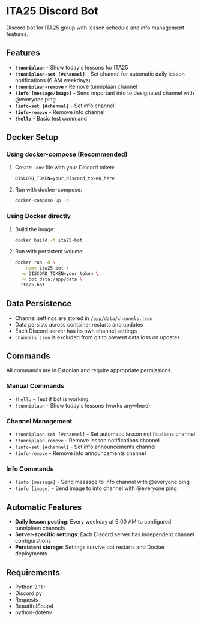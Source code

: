 # ITA25 Discord Bot

Discord bot for ITA25 group with lesson schedule and info management features.

## Features

- **`!tunniplaan`** - Show today's lessons for ITA25
- **`!tunniplaan-set [#channel]`** - Set channel for automatic daily lesson notifications (6 AM weekdays)
- **`!tunniplaan-remove`** - Remove tunniplaan channel
- **`!info [message/image]`** - Send important info to designated channel with @everyone ping
- **`!info-set [#channel]`** - Set info channel
- **`!info-remove`** - Remove info channel
- **`!hello`** - Basic test command

## Docker Setup

### Using docker-compose (Recommended)

1. Create `.env` file with your Discord token:
   ```
   DISCORD_TOKEN=your_discord_token_here
   ```

2. Run with docker-compose:
   ```bash
   docker-compose up -d
   ```

### Using Docker directly

1. Build the image:
   ```bash
   docker build -t ita25-bot .
   ```

2. Run with persistent volume:
   ```bash
   docker run -d \
     --name ita25-bot \
     -e DISCORD_TOKEN=your_token \
     -v bot_data:/app/data \
     ita25-bot
   ```

## Data Persistence

- Channel settings are stored in `/app/data/channels.json`
- Data persists across container restarts and updates
- Each Discord server has its own channel settings
- `channels.json` is excluded from git to prevent data loss on updates

## Commands

All commands are in Estonian and require appropriate permissions.

### Manual Commands
- `!hello` - Test if bot is working
- `!tunniplaan` - Show today's lessons (works anywhere)

### Channel Management
- `!tunniplaan-set [#channel]` - Set automatic lesson notifications channel
- `!tunniplaan-remove` - Remove lesson notifications channel
- `!info-set [#channel]` - Set info announcements channel
- `!info-remove` - Remove info announcements channel

### Info Commands
- `!info [message]` - Send message to info channel with @everyone ping
- `!info [image]` - Send image to info channel with @everyone ping

## Automatic Features

- **Daily lesson posting**: Every weekday at 6:00 AM to configured tunniplaan channels
- **Server-specific settings**: Each Discord server has independent channel configurations
- **Persistent storage**: Settings survive bot restarts and Docker deployments

## Requirements

- Python 3.11+
- Discord.py
- Requests
- BeautifulSoup4
- python-dotenv
